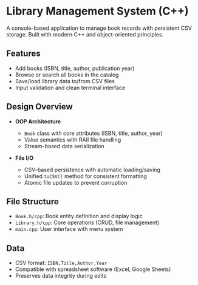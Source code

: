 # Library Management System (C++)

A console-based application to manage book records with persistent CSV storage. Built with modern C++ and object-oriented principles.

## Features

- Add books (ISBN, title, author, publication year)
- Browse or search all books in the catalog
- Save/load library data to/from CSV files
- Input validation and clean terminal interface

## Design Overview

- **OOP Architecture**
  - `Book` class with core attributes (ISBN, title, author, year)
  - Value semantics with RAII file handling
  - Stream-based data serialization

- **File I/O**
  - CSV-based persistence with automatic loading/saving
  - Unified `toCSV()` method for consistent formatting
  - Atomic file updates to prevent corruption

## File Structure

- `Book.h/cpp`: Book entity definition and display logic
- `Library.h/cpp`: Core operations (CRUD, file management)
- `main.cpp`: User interface with menu system

## Data

- CSV format: `ISBN,Title,Author,Year`
- Compatible with spreadsheet software (Excel, Google Sheets)
- Preserves data integrity during edits
